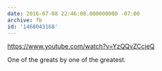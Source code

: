 ```yaml
---
date: 2016-07-08 22:46:08.000000000 -07:00
archive: fb
id: '1468043168'
---
```


https://www.youtube.com/watch?v=YzQQvZCcieQ

One of the greats by one of the greatest.
